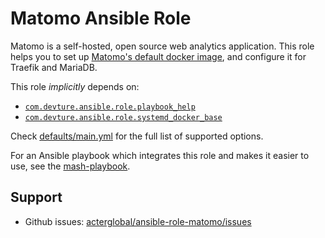 # Matomo Ansible Role

Matomo is a self-hosted, open source web analytics application. This role helps you to set up [Matomo's default docker image](https://hub.docker.com/_/matomo/), and configure it for Traefik and MariaDB.

This role *implicitly* depends on:

- [`com.devture.ansible.role.playbook_help`](https://github.com/devture/com.devture.ansible.role.playbook_help)
- [`com.devture.ansible.role.systemd_docker_base`](https://github.com/devture/com.devture.ansible.role.systemd_docker_base)

Check [defaults/main.yml](defaults/main.yml) for the full list of supported options.

For an Ansible playbook which integrates this role and makes it easier to use, see the [mash-playbook](https://github.com/mother-of-all-self-hosting/mash-playbook).

## Support

- Github issues: [acterglobal/ansible-role-matomo/issues](https://github.com/acterglobal/ansible-role-matomo/issues)
